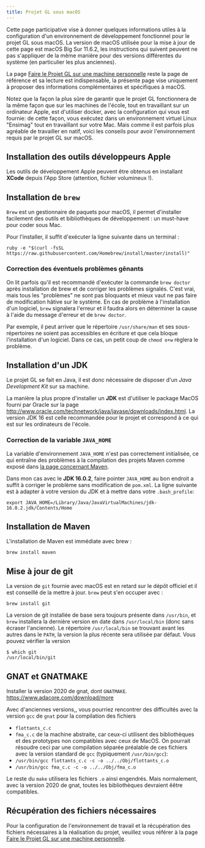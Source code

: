 ```yaml
---
title: Projet GL sous macOS
---
```


Cette page participative vise à donner quelques informations utiles à la configuration d'un
environnement de développement fonctionnel pour le projet GL sous macOS.
La version de macOS utilisée pour la mise à jour de cette page est macOS
Big Sur 11.6.2, les instructions qui suivent peuvent ne pas s'appliquer de la même manière pour
des versions différentes du système (en particulier les plus anciennes).

La page [Faire le Projet GL sur une machine personnelle](/environnement/machine_perso) reste la
page de référence et sa lecture est indispensable, la présente page vise uniquement à proposer des
informations complémentaires et spécifiques à macOS.

Notez que la façon la plus sûre de garantir que le projet GL fonctionnera de la même façon que sur les machines de l'école, tout en travaillant sur un ordinateur Apple, est d'utiliser docker, avec la configuration qui vous est fournie: de cette façon, vous exécutez dans un environnement virtuel Linux "Ensimag" tout en travaillant sur votre Mac. Mais comme il est parfois plus agréable de travailler en natif, voici les conseils pour avoir l'environnement requis par le projet GL sur macOS.

## Installation des outils développeurs Apple
Les outils de développement Apple peuvent être obtenus en installant **XCode** depuis l'App Store
(attention, fichier volumineux !).

## Installation de `brew`

`Brew` est un gestionnaire de paquets pour macOS, il permet d'installer facilement des outils et
bibliothèques de développement : un must-have pour coder sous Mac.

Pour l'installer, il suffit d'exécuter la ligne suivante dans un terminal :
```Shell
ruby -e "$(curl -fsSL https://raw.githubusercontent.com/Homebrew/install/master/install)"
```

### Correction des éventuels problèmes gênants

On lit parfois qu'il est recommandé d'exécuter la commande `brew doctor` après installation de brew
et de corriger les problèmes signalés.
C'est vrai, mais tous les "problèmes" ne sont pas bloquants et mieux vaut ne pas faire de
modification hâtive sur le système.
En cas de problème à l'installation d'un logiciel, `brew` signalera l'erreur et il faudra alors en
déterminer la cause à l'aide du message d'erreur et de `brew doctor`.

Par exemple, il peut arriver que le répertoire `/usr/share/man` et ses sous-répertoires ne soient
pas accessibles en écriture et que cela bloque l'installation d'un logiciel.
Dans ce cas, un petit coup de `chmod o+w` règlera le problème.

## Installation d'un JDK

Le projet GL se fait en Java, il est donc nécessaire de disposer d'un _Java Development Kit_ sur sa
machine.

La manière la plus propre d'installer un **JDK** est d'utiliser le package MacOS fourni par Oracle
sur la page http://www.oracle.com/technetwork/java/javase/downloads/index.html.
La version JDK 16 est celle recommandée pour le projet et correspond à ce qui est sur les
ordinateurs de l'école.

### Correction de la variable `JAVA_HOME`

La variable d'environnement `JAVA_HOME` n'est pas correctement initialisée, ce qui entraîne des
problèmes à la compilation des projets Maven comme exposé dans
[la page concernant Maven](/environnement/maven/#mvn-compile-donne-une-erreur-could-not-find-artifact-comsuntoolsjar0).

Dans mon cas avec le **JDK 16.0.2**, faire pointer `JAVA_HOME` au bon endroit a suffit à corriger le
problème sans modification de `pom.xml`.
La ligne suivante est à adapter à votre version du JDK et à mettre dans votre `.bash_profile`:
```Shell
export JAVA_HOME=/Library/Java/JavaVirtualMachines/jdk-16.0.2.jdk/Contents/Home
```

## Installation de Maven
L'installation de Maven est immédiate avec brew :
```Shell
brew install maven
```

## Mise à jour de git
La version de `git` fournie avec macOS est en retard sur le dépôt officiel et il est conseillé de
la mettre à jour.
`brew` peut s'en occuper avec :
```Shell
brew install git
```

La version de git installée de base sera toujours présente dans `/usr/bin`, et `brew` installera la
dernière version en date dans `/usr/local/bin` (donc sans écraser l'ancienne).
Le répertoire `/usr/local/bin` se trouvant avant les autres dans le `PATH`, la version la plus
récente sera utilisée par défaut. Vous pouvez vérifier la version 
```Shell
$ which git
/usr/local/bin/git
```

## GNAT et GNATMAKE
Installer la version 2020 de gnat, dont `GNATMAKE`.
https://www.adacore.com/download/more

Avec d'anciennes versions,, vous pourriez rencontrer des difficultés avec la version `gcc` de `gnat` pour la
compilation des fichiers
* `flottants_c.c`
* `fma_c.c`
de la machine abstraite, car ceux-ci utilisent des bibliothèques et des prototypes non compatibles avec ceux de MacOS. On pourrait résoudre ceci par une compilation séparée préalable de ces fichiers avec la version standard de `gcc` (typiquement `/usr/bin/gcc`):
* `/usr/bin/gcc flottants_c.c -c -o ../../Obj/flottants_c.o`
* `/usr/bin/gcc fma_c.c -c -o ../../Obj/fma_c.o`

Le reste du `make` utilisera les fichiers `.o` ainsi engendrés.
Mais normalement, avec la version 2020 de gnat, toutes les bibliothèques devraient êêtre compatibles.

## Récupération des fichiers nécessaires
Pour la configuration de l'environnement de travail et la récupération des fichiers nécessaires à la
réalisation du projet, veuillez vous référer à la page
[Faire le Projet GL sur une machine personnelle](/environnement/machine_perso).
